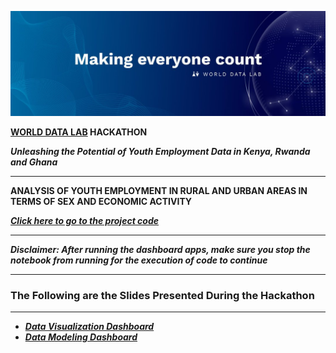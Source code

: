 ![alt text][logo]

[logo]:logo.jfif

**[WORLD DATA LAB]((https://worlddata.io/)) HACKATHON**

***Unleashing the Potential of Youth Employment Data in Kenya, Rwanda and Ghana***

---

**ANALYSIS OF YOUTH EMPLOYMENT IN RURAL AND URBAN AREAS IN TERMS OF SEX AND ECONOMIC ACTIVITY**

***[Click here to go to the project code](WDL_Hackathon.ipynb)***

---

***Disclaimer: After running the dashboard apps, make sure you stop the notebook from running for the execution of code to continue***

---
### **The Following are the Slides Presented During the Hackathon**

---

+ ***[Data Visualization Dashboard](https://wdl-hackathon-data-dashboard.onrender.com)***
+ ***[Data Modeling Dashboard](https://wdl-hackathon-model-dashboard.onrender.com)***
